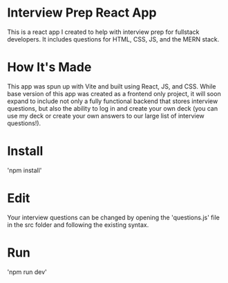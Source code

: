 # Interview Prep React App
This is a react app I created to help with interview prep for fullstack developers. It includes questions for HTML, CSS, JS, and the MERN stack. 

# How It's Made
This app was spun up with Vite and built using React, JS, and CSS. While base version of this app was created as a frontend only project, it will soon expand to include not only a fully functional backend that stores interview questions, but also the ability to log in and create your own deck (you can use my deck or create your own answers to our large list of interview questions!). 

# Install
'npm install'

# Edit
Your interview questions can be changed by opening the 'questions.js' file in the src folder and following the existing syntax.

# Run 
'npm run dev'